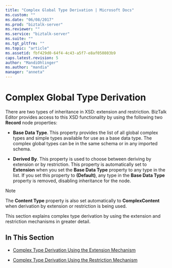 ```yaml
---
title: "Complex Global Type Derivation | Microsoft Docs"
ms.custom: ""
ms.date: "06/08/2017"
ms.prod: "biztalk-server"
ms.reviewer: ""
ms.service: "biztalk-server"
ms.suite: ""
ms.tgt_pltfrm: ""
ms.topic: "article"
ms.assetid: fbf429d0-64f4-4c43-a5f7-e8af050803b9
caps.latest.revision: 5
author: "MandiOhlinger"
ms.author: "mandia"
manager: "anneta"
---
```

# Complex Global Type Derivation
There are two types of inheritance in XSD: extension and restriction. BizTalk Editor provides access to this XSD functionality by using the following two **Record** node properties:  
  
-   **Base Data Type**. This property provides the list of all global complex types and simple types available for use as a base data type. The complex global types can be in the same schema or in any imported schema.  
  
-   **Derived By**. This property is used to choose between deriving by extension or by restriction. This property is automatically set to **Extension** when you set the **Base Data Type** property to any type in the list. If you set this property to **(Default)**, any type in the **Base Data Type** property is removed, disabling inheritance for the node.  
  
> [!NOTE]
>  The **Content Type** property is also set automatically to **ComplexContent** when derivation by extension or restriction is being used.  
  
 This section explains complex type derivation by using the extension and restriction mechanisms in greater detail.  
  
## In This Section  
  
-   [Complex Type Derivation Using the Extension Mechanism](../core/complex-type-derivation-using-the-extension-mechanism.md)  
  
-   [Complex Type Derivation Using the Restriction Mechanism](../core/complex-type-derivation-using-the-restriction-mechanism.md)